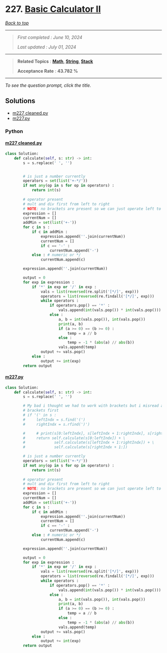 # 227. [Basic Calculator II](<https://leetcode.com/problems/basic-calculator-ii>)

*[Back to top](<../README.md>)*

------

> *First completed : June 10, 2024*
>
> *Last updated : July 01, 2024*


------

> **Related Topics** : **[Math](<by_topic/Math.md>), [String](<by_topic/String.md>), [Stack](<by_topic/Stack.md>)**
>
> **Acceptance Rate** : **43.782 %**


------

*To see the question prompt, click the title.*

## Solutions

- [m227 cleaned.py](<../my-submissions/m227 cleaned.py>)
- [m227.py](<../my-submissions/m227.py>)
### Python
#### [m227 cleaned.py](<../my-submissions/m227 cleaned.py>)
```Python
class Solution:
    def calculate(self, s: str) -> int:
        s = s.replace(' ', '')


        # is just a number currently
        operators = set(list('+-*/'))
        if not any(op in s for op in operators) :
            return int(s)
        
        # operator present
        # mult and div first from left to right
        # NOTE: no brackets are present so we can just operate left to right
        expression = []
        currentNum = []
        addMin = set(list('+-'))
        for c in s :
            if c in addMin :
                expression.append(''.join(currentNum))
                currentNum = []
                if c == '-' :
                    currentNum.append('-')
            else : # numeric or */
                currentNum.append(c)

        expression.append(''.join(currentNum))

        output = 0
        for exp in expression :
            if '*' in exp or '/' in exp :
                vals = list(reversed(re.split('[*/]', exp)))
                operators = list(reversed(re.findall('[*/]', exp)))
                while operators :
                    if operators.pop() == '*' :
                        vals.append(int(vals.pop()) * int(vals.pop()))
                    else :
                        a, b = int(vals.pop()), int(vals.pop())
                        print(a, b)
                        if (a >= 0) == (b >= 0) :
                            temp = a // b
                        else :
                            temp = -1 * (abs(a) // abs(b))
                        vals.append(temp)
                output += vals.pop()
            else :
                output += int(exp)
        return output

```

#### [m227.py](<../my-submissions/m227.py>)
```Python
class Solution:
    def calculate(self, s: str) -> int:
        s = s.replace(' ', '')

        # My bad i thought we had to work with brackets but i misread and wasted a lot of time ;-;;;;
        # brackets first
        # if '(' in s :
        #     leftIndx = s.find('(')
        #     rightIndx = s.rfind(')')

        #     # print(s[0:leftIndx], s[leftIndx + 1:rightIndx], s[rightIndx + 1:])
        #     return self.calculate(s[0:leftIndx]) + \
        #             self.calculate(s[leftIndx + 1:rightIndx]) + \
        #             self.calculate(s[rightIndx + 1:])

        # is just a number currently
        operators = set(list('+-*/'))
        if not any(op in s for op in operators) :
            return int(s)
        
        # operator present
        # mult and div first from left to right
        # NOTE: no brackets are present so we can just operate left to right
        expression = []
        currentNum = []
        addMin = set(list('+-'))
        for c in s :
            if c in addMin :
                expression.append(''.join(currentNum))
                currentNum = []
                if c == '-' :
                    currentNum.append('-')
            else : # numeric or */
                currentNum.append(c)

        expression.append(''.join(currentNum))

        output = 0
        for exp in expression :
            if '*' in exp or '/' in exp :
                vals = list(reversed(re.split('[*/]', exp)))
                operators = list(reversed(re.findall('[*/]', exp)))
                while operators :
                    if operators.pop() == '*' :
                        vals.append(int(vals.pop()) * int(vals.pop()))
                    else :
                        a, b = int(vals.pop()), int(vals.pop())
                        print(a, b)
                        if (a >= 0) == (b >= 0) :
                            temp = a // b
                        else :
                            temp = -1 * (abs(a) // abs(b))
                        vals.append(temp)
                output += vals.pop()
            else :
                output += int(exp)
        return output

```

